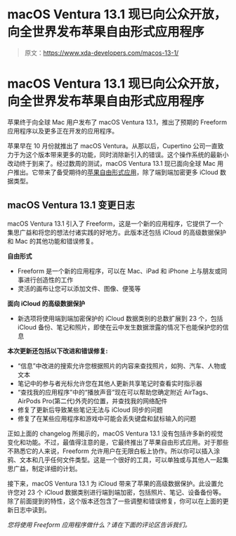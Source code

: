 # macOS Ventura 13.1 现已向公众开放，向全世界发布苹果自由形式应用程序

> 原文：<https://www.xda-developers.com/macos-13-1/>

# macOS Ventura 13.1 现已向公众开放，向全世界发布苹果自由形式应用程序

苹果终于向全球 Mac 用户发布了 macOS Ventura 13.1，推出了预期的 Freeform 应用程序以及更多正在开发的应用程序。

苹果早在 10 月份就推出了 macOS Ventura。从那以后，Cupertino 公司一直致力于为这个版本带来更多的功能，同时消除新引入的错误。这个操作系统的最新小改动终于到来了。经过数周的测试，macOS Ventura 13.1 现已面向全球 Mac 用户推出。它带来了备受期待的[苹果自由形式应用](http://June)，除了端到端加密更多 iCloud 数据类型。

## macOS Ventura 13.1 变更日志

macOS Ventura 13.1 引入了 Freeform，这是一个新的应用程序，它提供了一个集思广益和将您的想法付诸实践的好地方。此版本还包括 iCloud 的高级数据保护和 Mac 的其他功能和错误修复。

**自由形式**

*   Freeform 是一个新的应用程序，可以在 Mac、iPad 和 iPhone 上与朋友或同事进行创造性的工作
*   灵活的画布让您可以添加文件、图像、便笺等

**面向 iCloud 的高级数据保护**

*   新选项将使用端到端加密保护的 iCloud 数据类别的总数扩展到 23 个，包括 iCloud 备份、笔记和照片，即使在云中发生数据泄露的情况下也能保护您的信息

**本次更新还包括以下改进和错误修复:**

*   “信息”中改进的搜索允许您根据照片的内容来查找照片，如狗、汽车、人物或文本
*   笔记中的参与者光标允许您在其他人更新共享笔记时查看实时指示器
*   “查找我的应用程序”中的“播放声音”现在可以帮助您确定附近 AirTags、AirPods Pro(第二代)外壳的位置，并查找我的网络配件
*   修复了更新后导致某些笔记无法与 iCloud 同步的问题
*   修复了在某些应用程序和游戏中可能会丢失键盘和鼠标输入的问题

正如上面的 changelog 所揭示的，macOS Ventura 13.1 没有包括许多新的视觉变化和功能。不过，最值得注意的是，它最终推出了苹果自由形式应用。对于那些不熟悉它的人来说，Freeform 允许用户在无限白板上协作。所以你可以插入涂鸦、文本和几乎任何文件类型。这是一个很好的工具，可以单独或与其他人一起集思广益，制定详细的计划。

接下来，macOS Ventura 13.1 为 iCloud 带来了苹果的高级数据保护。此设置允许您对 23 个 iCloud 数据类别进行端到端加密，包括照片、笔记、设备备份等。除了前面提到的特性，这个版本还包含了一些调整和错误修复，你可以在上面的更新日志中读到。

*您将使用 Freeform 应用程序做什么？请在下面的评论区告诉我们。*